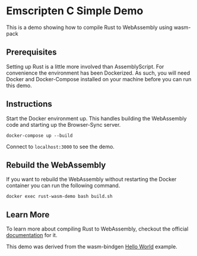 # Emscripten C Simple Demo

This is a demo showing how to compile Rust to WebAssembly using wasm-pack

## Prerequisites

Setting up Rust is a little more involved than AssemblyScript. For
convenience the environment has been Dockerized. As such, you will need
Docker and Docker-Compose installed on your machine before you can run this
demo.

## Instructions

Start the Docker environment up. This handles building the WebAssembly code
and starting up the Browser-Sync server.

```
docker-compose up --build
```

Connect to `localhost:3000` to see the demo.

## Rebuild the WebAssembly

If you want to rebuild the WebAssembly without restarting the Docker container
you can run the following command.

```
docker exec rust-wasm-demo bash build.sh
```

## Learn More

To learn more about compiling Rust to WebAssembly, checkout the official [documentation](https://rustwasm.github.io/docs/book/introduction.html) for it.

This demo was derived from the wasm-bindgen [Hello World](https://rustwasm.github.io/docs/wasm-bindgen/examples/hello-world.html) example.